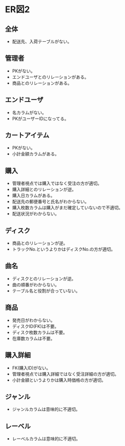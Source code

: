 # ER図2
## 全体
- 配送先、入荷テーブルがない。
 
## 管理者
- PKがない。
- エンドユーザとのリレーションがある。
- 商品とのリレーションがある。

## エンドユーザ
- 名カラムがない。
- PKがユーザーIDになってる。

## カートアイテム
- PKがない。
- 小計金額カラムがある。

## 購入
- 管理者視点では購入ではなく受注の方が適切。
- 購入詳細とのリレーションが逆。
- 購入日カラムがある。
- 配送先の郵便番号と氏名がわからない。
- 購入枚数カラムは購入がまだ確定していないので不適切。
- 配送状況がわからない。

## ディスク
- 商品とのリレーションが逆。
- トラックNo.というよりかはディスクNo.の方が適切。

## 曲名
- ディスクとのリレーションが逆。
- 曲の順番がわからない。
- テーブル名と役割が合っていない。

## 商品
 - 発売日がわからない。
 - ディスクID(FK)は不要。
 - ディスク枚数カラムは不要。
 - 在庫数カラムは不要。
 
## 購入詳細
 - FK(購入ID)がない。
 - 管理者視点では購入詳細ではなく受注詳細の方が適切。
 - 小計金額というよりかは購入時価格の方が適切。
 
 ## ジャンル
  - ジャンルカラムは意味的に不適切。
  
 ## レーベル
  - レーベルカラムは意味的に不適切。

